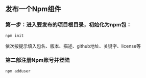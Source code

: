 ## 发布一个Npm组件

### 第一步：进入要发布的项目根目录，初始化为npm包：

```bash
npm init
```

依次按提示填入包名、版本、描述、github地址、关键字、license等

### 第二部注册Npm账号并登陆

```bash
npm adduser
```

